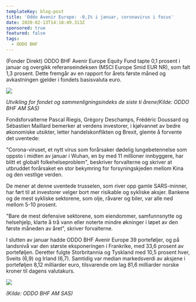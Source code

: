 ```yaml
---
templateKey: blog-post
title: 'Oddo Avenir Europe: -0,1% i januar, coronavirus i focus'
date: 2020-02-13T14:18:49.313Z
sponsored: true
featured: false
tags:
  - ODDO BHF
---
```

(Fonder Direkt) ODDO BHF Avenir Europe Equity Fund tapte 0,1 prosent i januar og overgikk referanseindeksen (MSCI Europe Smid EUR NR), som falt 1,3 prosent. Dette fremgår av en rapport for årets første måned og avkastningen gjelder i fondets basisvaluta euro.

![](/img/avenir.png)

_Utvikling for fondet og sammenligningsindeks de siste ti årene(Kilde: ODDO BHF AM SAS)_

Fondsforvalterne Pascal Riegis, Grégory Deschamps, Frédéric Doussard og Sébastien Maillard bemerker at verdens investorer, i kjølvannet av bedre økonomiske utsikter, letter handelskonflikten og Brexit, glemte å forvente det uventede:



"Corona-viruset, et nytt virus som forårsaker dødelig lungebetennelse som oppsto i midten av januar i Wuhan, en by med 11 millioner innbyggere, har blitt et globalt folkehelseproblem", beskriver forvalterne og skriver at utbruddet forårsaket en stor bekymring for forsyningskjeden mellom Kina og den vestlige verden.



De mener at denne uventede trusselen, som river opp gamle SARS-minner, har ført til at investorer velger bort mer risikable og sykliske aksjer. Bankene og de mest sykliske sektorene, som olje, råvarer og biler, var alle ned mellom 5-10 prosent.



"Bare de mest defensive sektorene, som eiendommer, samfunnsnytte og helsehjelp, klarte å trå vann eller noterte mindre økninger i løpet av den første måneden av året", skriver forvalterne.



I slutten av januar hadde ODDO BHF Avenir Europe 39 porteføljer, og på landsnivå var den største eksponeringen i Frankrike, med 33,6 prosent av porteføljen. Deretter fulgte Storbritannia og Tyskland med 10,5 prosent hver, Sveits (6,9) og Irland (6,7). Samtidig var median markedsverdi av aksjene i porteføljen 8,12 milliarder euro, tilsvarende om lag 81,6 milliarder norske kroner til dagens valutakurs.

![](/img/avenir2.png)

_(Kilde: ODDO BHF AM SAS)_
